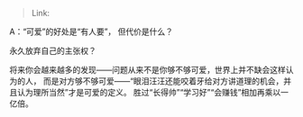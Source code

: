 > Link: 

A：“可爱”的好处是“有人要”， 但代价是什么？

永久放弃自己的主张权？ 

将来你会越来越多的发现——问题从来不是你够不够可爱，世界上并不缺会这样认为的人， 而是对方够不够可爱——“眼泪汪汪还能咬着牙给对方讲道理的机会，并且认为理所当然”才是可爱的定义。 胜过“长得帅”“学习好”“会赚钱”相加再乘以一亿倍。

